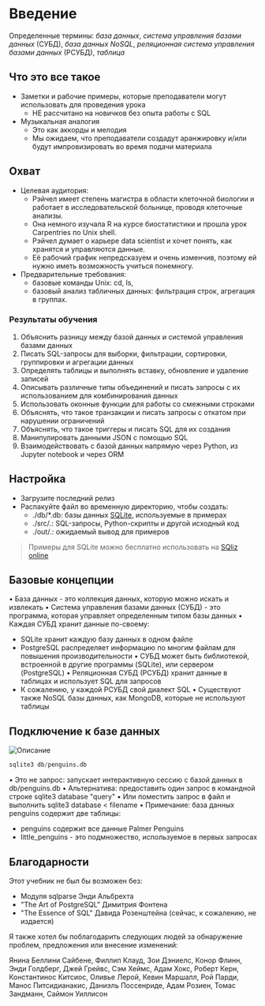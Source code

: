 # Введение

Определенные термины: *база данных*, *система управления базами данных* (СУБД), *база данных NoSQL*, *реляционная система управления базами данных* (РСУБД), *таблица*

## Что это все такое

- Заметки и рабочие примеры, которые преподаватели могут использовать для проведения урока
  - НЕ рассчитано на новичков без опыта работы с SQL
- Музыкальная аналогия
  - Это как аккорды и мелодия
  - Мы ожидаем, что преподаватели создадут аранжировку и/или будут импровизировать во время подачи материала

## Охват

- Целевая аудитория:
  - Рэйчел имеет степень магистра в области клеточной биологии и работает в исследовательской больнице, проводя клеточные анализы.
  - Она немного изучала R на курсе биостатистики и прошла урок Carpentries по Unix shell.
  - Рэйчел думает о карьере data scientist и хочет понять, как хранятся и управляются данные.
  - Её рабочий график непредсказуем и очень изменчив, поэтому ей нужно иметь возможность учиться понемногу.
- Предварительные требования:
  - базовые команды Unix: cd, ls,
  - базовый анализ табличных данных: фильтрация строк, агрегация в группах.

### Результаты обучения

1. Объяснить разницу между базой данных и системой управления базами данных
2. Писать SQL-запросы для выборки, фильтрации, сортировки, группировки и агрегации данных
3. Определять таблицы и выполнять вставку, обновление и удаление записей
4. Описывать различные типы объединений и писать запросы с их использованием для комбинирования данных
5. Использовать оконные функции для работы со смежными строками
6. Объяснять, что такое транзакции и писать запросы с откатом при нарушении ограничений
7. Объяснять, что такое триггеры и писать SQL для их создания
8. Манипулировать данными JSON с помощью SQL
9. Взаимодействовать с базой данных напрямую через Python, из Jupyter notebook и через ORM

## Настройка

- Загрузите последний релиз
- Распакуйте файл во временную директорию, чтобы создать:
  - ./db/*.db: базы данных [SQLite](https://sqlite.org/), используемые в примерах
  - ./src/*.*: SQL-запросы, Python-скрипты и другой исходный код
  - ./out/*.*: ожидаемый вывод для примеров
> Примеры для SQLite можно бесплатно использовать на [SQliz online](https://sqlize.online/sql/mysql57/5906719ecf8666e27c96637c14ba13c6/)

## Базовые концепции

• База данных - это коллекция данных, которую можно искать и извлекать
• Система управления базами данных (СУБД) - это программа, которая управляет определенным типом базы данных
• Каждая СУБД хранит данные по-своему:
- SQLite хранит каждую базу данных в одном файле
- PostgreSQL распределяет информацию по многим файлам для повышения производительности
• СУБД может быть библиотекой, встроенной в другие программы (SQLite), или сервером (PostgreSQL)
• Реляционная СУБД (РСУБД) хранит данные в таблицах и использует SQL для запросов
- К сожалению, у каждой РСУБД свой диалект SQL
• Существуют также NoSQL базы данных, как MongoDB, которые не используют таблицы

## Подключение к базе данных


 <img src="./assets/asset1.png" alt="Описание" style="max-width:100%; height:auto;">


```sql
sqlite3 db/penguins.db
```

• Это не запрос: запускает интерактивную сессию с базой данных в db/penguins.db
• Альтернатива: предоставить один запрос в командной строке sqlite3 database "query"
• Или поместить запрос в файл и выполнить sqlite3 database < filename
• Примечание: база данных penguins содержит две таблицы:
- penguins содержит все данные Palmer Penguins
- little_penguins - это подмножество, используемое в первых запросах

## Благодарности

Этот учебник не был бы возможен без:
- Модуля sqlparse Энди Альбрехта
- "The Art of PostgreSQL" Димитрия Фонтена
- "The Essence of SQL" Давида Розенштейна (сейчас, к сожалению, не издается)

Я также хотел бы поблагодарить следующих людей за обнаружение проблем, предложения или внесение изменений:

Янина Беллини Сайбене, Филлип Клауд, Зои Дэниелс, Конор Флинн, Энди Голдберг, Джей Грейвс, Сэм Хеймс, Адам Хокс, Роберт Керн, Константинос Китсиос, Оливье Лерой, Кевин Маршалл, Рой Парди, Манос Питсидианакис, Даниэль Поссенриде, Адам Розиен, Томас Зандманн, Саймон Уиллисон